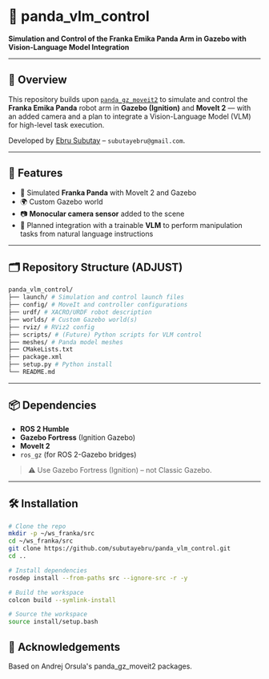 # 🐼 panda_vlm_control

**Simulation and Control of the Franka Emika Panda Arm in Gazebo with Vision-Language Model Integration**

---

## 🧠 Overview

This repository builds upon [`panda_gz_moveit2`](https://github.com/AndrejOrsula/panda_gz_moveit2) to simulate and control the **Franka Emika Panda** robot arm in **Gazebo (Ignition)** and **MoveIt 2** — with an added camera and a plan to integrate a Vision-Language Model (VLM) for high-level task execution.

Developed by [Ebru Subutay](https://github.com/subutayebru) – `subutayebru@gmail.com`.

---

## 🚀 Features

- 🐼 Simulated **Franka Panda** with MoveIt 2 and Gazebo
- 🌍 Custom Gazebo world
- 📷 **Monocular camera sensor** added to the scene
- 🧠 Planned integration with a trainable **VLM** to perform manipulation tasks from natural language instructions

---

## 🗂️ Repository Structure  (ADJUST)

```bash
panda_vlm_control/
├── launch/ # Simulation and control launch files
├── config/ # MoveIt and controller configurations
├── urdf/ # XACRO/URDF robot description
├── worlds/ # Custom Gazebo world(s)
├── rviz/ # RViz2 config
├── scripts/ # (Future) Python scripts for VLM control
├── meshes/ # Panda model meshes
├── CMakeLists.txt
├── package.xml
├── setup.py # Python install 
└── README.md
```

---

## 📦 Dependencies

- **ROS 2 Humble**
- **Gazebo Fortress** (Ignition Gazebo)
- **MoveIt 2**
- `ros_gz` (for ROS 2-Gazebo bridges)

> ⚠️ Use Gazebo Fortress (Ignition) – not Classic Gazebo.

---

## 🛠️ Installation

```bash
# Clone the repo
mkdir -p ~/ws_franka/src
cd ~/ws_franka/src
git clone https://github.com/subutayebru/panda_vlm_control.git
cd ..

# Install dependencies
rosdep install --from-paths src --ignore-src -r -y

# Build the workspace
colcon build --symlink-install

# Source the workspace
source install/setup.bash
```

## 🙏 Acknowledgements

Based on Andrej Orsula's panda_gz_moveit2 packages.
